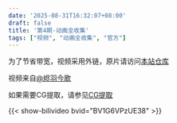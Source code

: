 ```yaml
---
date: '2025-08-31T16:32:07+08:00'
draft: false
title: '第4期-动画全收集'
tags: ["视频", "动画全收集", "官方"]
---
```


为了节省带宽，视频采用外链，原片请访问[本站仓库](/repo)  

视频来自[@烬羽今歌](https://space.bilibili.com/2071124178)  

如果需要CG提取，请参见[CG提取](/posts/CG提取)  

{{< show-bilivideo bvid="BV1G6VPzUE38" >}}
